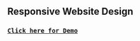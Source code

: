 ## Responsive Website Design

### [**`Click here for Demo`**](https://coderushnepal.github.io/YunikaBajracharya/javascript/5.lemburs_website/)
